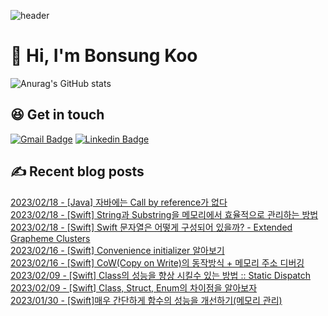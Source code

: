 
![header](https://capsule-render.vercel.app/api?type=slice&color=auto&height=180&section=header&text=Terry&desc=iOS%20Developer&fontSize=90&rotate=13&fontAlignY=15&fontAlign=75&descAlignY=34&descAlign=72.5&&animation=twinkling)

# 👋 Hi, I'm Bonsung Koo 
![Anurag's GitHub stats](https://github-readme-stats.vercel.app/api?username=terry-koo&show_icons=true&theme=radical&hide=stars)

## 😆 Get in touch
[![Gmail Badge](https://img.shields.io/badge/-Gmail-d14836?style=flat-square&logo=Gmail&logoColor=white&link=mailto:devterrykoo@gmail.com)](mailto:devterrykoo@gmail.com)
[![Linkedin Badge](https://img.shields.io/badge/-LinkedIn-blue?style=flat-square&logo=Linkedin&logoColor=white&link=https://www.linkedin.com/in/terry-koo/)](https://www.linkedin.com/in/terry-koo/)

## ✍ Recent blog posts 
[2023/02/18 - [Java] 자바에는 Call by reference가 없다](https://terrypotter.tistory.com/51) <br/>
[2023/02/18 - [Swift] String과 Substring을 메모리에서 효율적으로 관리하는 방법](https://terrypotter.tistory.com/50) <br/>
[2023/02/18 - [Swift] Swift 문자열은 어떻게 구성되어 있을까? - Extended Grapheme Clusters](https://terrypotter.tistory.com/49) <br/>
[2023/02/16 - [Swift] Convenience initializer 알아보기](https://terrypotter.tistory.com/48) <br/>
[2023/02/16 - [Swift] CoW(Copy on Write)의 동작방식 + 메모리 주소 디버깅](https://terrypotter.tistory.com/47) <br/>
[2023/02/09 - [Swift] Class의 성능을 향상 시킬수 있는 방법 :: Static Dispatch](https://terrypotter.tistory.com/46) <br/>
[2023/02/09 - [Swift] Class, Struct, Enum의 차이점을 알아보자](https://terrypotter.tistory.com/45) <br/>
[2023/01/30 - [Swift]매우 간단하게 함수의 성능을 개선하기(메모리 관리)](https://terrypotter.tistory.com/44) <br/>
